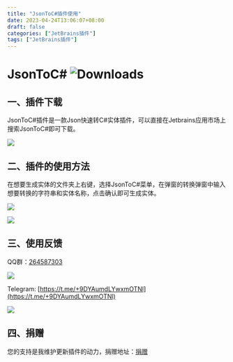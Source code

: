 ```yaml
---
title: "JsonToC#插件使用"
date: 2023-04-24T13:06:07+08:00
draft: false
categories: ["JetBrains插件"]
tags: ["JetBrains插件"]
---
```


# JsonToC#  ![Downloads](https://img.shields.io/jetbrains/plugin/d/com.guohanlin.jsontocsharp)

## 一、插件下载

JsonToC#插件是一款Json快速转C#实体插件，可以直接在Jetbrains应用市场上搜索JsonToC#即可下载。

![](/images/jsontocsharp.png)

## 二、插件的使用方法

在想要生成实体的文件夹上右键，选择JsonToC#菜单，在弹窗的转换弹窗中输入想要转换的字符串和实体名称，点击确认即可生成实体。

![](/images/jsontocsharp_1.png)

![](/images/jsontorust_3.png)

## 三、使用反馈

QQ群：[264587303](https://jq.qq.com/?_wv=1027&k=96R8fd5v)

![](/images/qq_ercode.jpeg)

Telegram: [https://t.me/+9DYAumdLYwxmOTNl](https://t.me/+9DYAumdLYwxmOTNl)

![](/images/tg_ercode.jpeg)

## 四、捐赠

您的支持是我维护更新插件的动力，捐赠地址：[捐赠](https://rmondjone.github.io/%E5%85%B3%E4%BA%8E%E6%88%91/)
